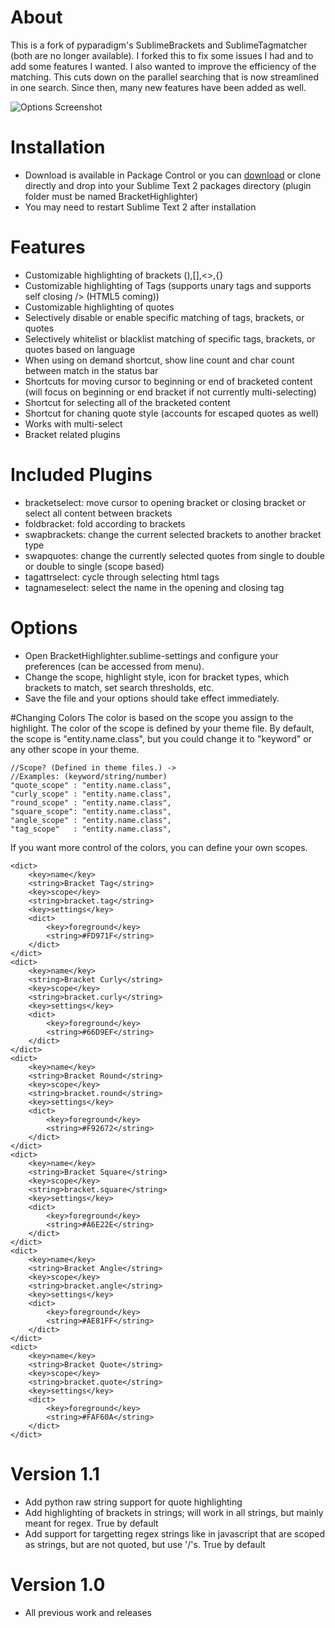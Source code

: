 # About
This is a fork of pyparadigm's SublimeBrackets and SublimeTagmatcher (both are no longer available).  I forked this to fix some issues I had and to add some features I wanted.  I also wanted to improve the efficiency of the matching.  This cuts down on the parallel searching that is now streamlined in one search.  Since then, many new features have been added as well.

![Options Screenshot](https://github.com/facelessuser/BracketHighlighter/raw/master/example.png)

# Installation 
- Download is available in Package Control or you can [download](https://github.com/facelessuser/BracketHighlighter/zipball/master "download") or clone directly and drop into your Sublime Text 2 packages directory (plugin folder must be named BracketHighlighter)
- You may need to restart Sublime Text 2 after installation

# Features
- Customizable highlighting of brackets (),[],<>,{}
- Customizable highlighting of Tags (supports unary tags and supports self closing /> (HTML5 coming))
- Customizable highlighting of quotes
- Selectively disable or enable specific matching of tags, brackets, or quotes
- Selectively whitelist or blacklist matching of specific tags, brackets, or quotes based on language
- When using on demand shortcut, show line count and char count between match in the status bar
- Shortcuts for moving cursor to beginning or end of bracketed content (will focus on beginning or end bracket if not currently multi-selecting)
- Shortcut for selecting all of the bracketed content
- Shortcut for chaning quote style (accounts for escaped quotes as well)
- Works with multi-select
- Bracket related plugins

# Included Plugins
- bracketselect: move cursor to opening bracket or closing bracket or select all content between brackets
- foldbracket: fold according to brackets
- swapbrackets: change the current selected brackets to another bracket type
- swapquotes: change the currently selected quotes from single to double or double to single (scope based)
- tagattrselect: cycle through selecting html tags
- tagnameselect: select the name in the opening and closing tag

# Options
- Open BracketHighlighter.sublime-settings and configure your preferences (can be accessed from menu).
- Change the scope, highlight style, icon for bracket types, which brackets to match, set search thresholds, etc.
- Save the file and your options should take effect immediately.

#Changing Colors
The color is based on the scope you assign to the highlight. The color of the scope is defined by your theme file.  By default, the scope is "entity.name.class", but you could change it to "keyword" or any other scope in your theme.

    //Scope? (Defined in theme files.) ->
    //Examples: (keyword/string/number)
    "quote_scope" : "entity.name.class",
    "curly_scope" : "entity.name.class",
    "round_scope" : "entity.name.class",
    "square_scope": "entity.name.class",
    "angle_scope" : "entity.name.class",
    "tag_scope"   : "entity.name.class",

If you want more control of the colors, you can define your own scopes.

    <dict>
        <key>name</key>
        <string>Bracket Tag</string>
        <key>scope</key>
        <string>bracket.tag</string>
        <key>settings</key>
        <dict>
            <key>foreground</key>
            <string>#FD971F</string>
        </dict>
    </dict>
    <dict>
        <key>name</key>
        <string>Bracket Curly</string>
        <key>scope</key>
        <string>bracket.curly</string>
        <key>settings</key>
        <dict>
            <key>foreground</key>
            <string>#66D9EF</string>
        </dict>
    </dict>
    <dict>
        <key>name</key>
        <string>Bracket Round</string>
        <key>scope</key>
        <string>bracket.round</string>
        <key>settings</key>
        <dict>
            <key>foreground</key>
            <string>#F92672</string>
        </dict>
    </dict>
    <dict>
        <key>name</key>
        <string>Bracket Square</string>
        <key>scope</key>
        <string>bracket.square</string>
        <key>settings</key>
        <dict>
            <key>foreground</key>
            <string>#A6E22E</string>
        </dict>
    </dict>
    <dict>
        <key>name</key>
        <string>Bracket Angle</string>
        <key>scope</key>
        <string>bracket.angle</string>
        <key>settings</key>
        <dict>
            <key>foreground</key>
            <string>#AE81FF</string>
        </dict>
    </dict>
    <dict>
        <key>name</key>
        <string>Bracket Quote</string>
        <key>scope</key>
        <string>bracket.quote</string>
        <key>settings</key>
        <dict>
            <key>foreground</key>
            <string>#FAF60A</string>
        </dict>
    </dict>

# Version 1.1
- Add python raw string support for quote highlighting
- Add highlighting of brackets in strings; will work in all strings, but mainly meant for regex.  True by default
- Add support for targetting regex strings like in javascript that are scoped as strings, but are not quoted, but use '/'s. True by default

# Version 1.0
- All previous work and releases
